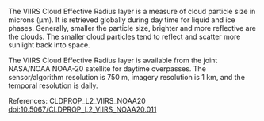The VIIRS Cloud Effective Radius layer is a measure of cloud particle size in microns (μm). It is retrieved globally during day time for liquid and ice phases. Generally, smaller the particle size, brighter and more reflective are the clouds. The smaller cloud particles tend to reflect and scatter more sunlight back into space.

The VIIRS Cloud Effective Radius layer is available from the joint NASA/NOAA NOAA-20 satellite for daytime overpasses. The sensor/algorithm resolution is 750 m, imagery resolution is 1 km, and the temporal resolution is daily.

References: CLDPROP_L2_VIIRS_NOAA20 [doi:10.5067/CLDPROP_L2_VIIRS_NOAA20.011](https://doi.org/10.5067/VIIRS/CLDPROP_L2_VIIRS_NOAA20.011)